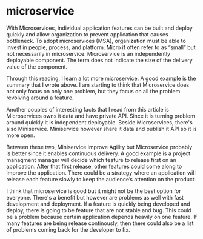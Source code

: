 # microservice

With Microservices, individual application features can be built and deploy quickly and allow organization to prevent 
application that causes bottleneck. To adopt microservices (MSA), organization must be able to invest in people, process,
and platform. Micro if often refer to as “small” but not necessarily in microservice. Microservice is an independently 
deployable component. The term does not indicate the size of the delivery value of the component. 

Through this reading, I learn a lot more microservice. A good example is the summary that I wrote above. I am starting to think that Microservice does not only focus on only one problem, but they focus on all the problem
revolving around a feature.

Another couples of interesting facts that I read from this article is Microservices owns it data and have private API. Since it is turning problem
around quickly it is independent deployable. Beside Microservices, there's also Miniservice. Miniservice however share it data and publish it API so it is more open. 

Between these two, Miniservice improve Agility but Microservice probably is 
better since it enables continuous delivery. A good example is a project managment
manager will decide which feature to release first on an application. After that
first release, other features could come along to improve the application. There 
could be a strategy where an application will release each feature slowly to keep the audience’s attention on the product. 

I think that microservice is good but it might not be the best option for everyone. There's a benefit but however are problems as well with fast development and deployment. If a feature is quickly being developed and deploy, there is going to be feature that are not stable and bug. This could be a problem because certain application depends heavily on one feature. If many features are being release continously, then there could also be a list of problems coming back for the developer to fix. 











